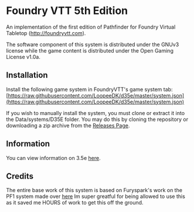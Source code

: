 # Foundry VTT 5th Edition

An implementation of the first edition of Pathfinder for Foundry Virtual
Tabletop (http://foundryvtt.com).

The software component of this system is distributed under the GNUv3 license
while the game content is distributed under the Open Gaming License v1.0a.

## Installation

Install the following game system in FoundryVTT's game system tab: [https://raw.githubusercontent.com/LoopeeDK/d35e/master/system.json](https://raw.githubusercontent.com/LoopeeDK/d35e/master/system.json)

If you wish to manually install the system, you must clone or extract it into
the Data/systems/D35E folder. You may do this by cloning the repository or
downloading a zip archive from the [Releases Page](https://github.com/LoopeeDK/D35E/archive/master.zip).

## Information

You can view information on 3.5e [here](https://dndtools.net/).

## Credits

The entire base work of this system is based on Furyspark's work
on the PF1 system made over [here](https://gitlab.com/Furyspark/foundryvtt-pathfinder1)
Im super greatful for being allowed to use this as it saved me
HOURS of work to get this off the ground.

